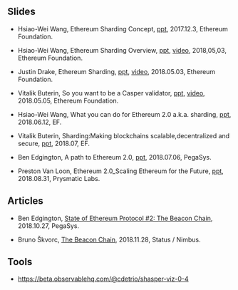 ## Slides

- Hsiao-Wei Wang, Ethereum Sharding Concept, [ppt](https://github.com/hwwhww/eth-research/blob/master/sharding/slides/Ethereum_Sharding_Concept_20171203_Shenzhen.pdf), 2017.12.3, Ethereum Foundation.

- Hsiao-Wei Wang, Ethereum Sharding Overview, [ppt](https://2018.edcon.io/assets/ppt/5.3/5.3pm/Hsiao-Wei%20Wang%20-%20Ethereum%20Sharding%20Overview.pdf), [video]((https://www.youtube.com/watch?reload=9&v=--C8ImJ0fwY&feature=youtu.be)), 2018,05,03, Ethereum Foundation.
- Justin Drake, Ethereum Sharding, [ppt](https://2018.edcon.io/assets/ppt/5.3/5.3pm/Justin%20Drake-Ethereum%20Sharding.pdf), [video]((https://www.youtube.com/watch?v=J4rylD6w2S4&feature=youtu.be)), 2018.05.03, Ethereum Foundation.
- Vitalik Buterin, So you want to be a Casper validator, [ppt](https://2018.edcon.io/assets/ppt/5.5/5.5am/Vitalik%20Buterin-So%20you%20want%20to%20be%20a%20Casper%20validator.pdf), [video](https://www.youtube.com/watch?v=rl63S6kCKbA&feature=youtu.be), 2018.05.05, Ethereum Foundation.
- Hsiao-Wei Wang, What you can do for Ethereum 2.0 a.k.a. sharding, [ppt](https://2018.edcon.io/assets/ppt/5.3/5.3pm/Justin%20Drake-Ethereum%20Sharding.pdf), 2018.06.12, EF.
- Vitalik Buterin, Sharding:Making blockchains scalable,decentralized and secure, [ppt](https://vitalik.ca/files/Ithaca201807_Sharding.pdf), 2018.07, EF.
- Ben Edgington, A path to Ethereum 2.0, [ppt](https://docs.google.com/presentation/d/1VY997VIsbLdjePiLh4fAF0t-JKlcMJk4A1oJJ_oNqns/edit#slide=id.p), 2018.07.06, PegaSys.
- Preston Van Loon, Ethereum 2.0_Scaling Ethereum for the Future, [ppt](https://docs.google.com/presentation/d/1CH8dNQBqSVPfiFLJDeJPu-afmiwvcvpL06YOKyCNnOA/edit#slide=id.p﻿), 2018.08.31, Prysmatic Labs.

## Articles

- Ben Edgington, [State of Ethereum Protocol #2: The Beacon Chain](https://media.consensys.net/state-of-ethereum-protocol-2-the-beacon-chain-c6b6a9a69129), 2018.10.27, PegaSys.

- Bruno Škvorc, [The Beacon Chain](https://github.com/status-im/the-explainers/blob/master/authors/swader/03-beacon-chain/en_US/final.md), 2018.11.28, Status / Nimbus.


## Tools

- https://beta.observablehq.com/@cdetrio/shasper-viz-0-4
